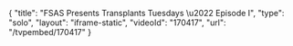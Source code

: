 {
    "title": "FSAS Presents Transplants Tuesdays \u2022 Episode I",
    "type": "solo",
    "layout": "iframe-static",
    "videoId": "170417",
    "url": "\/tvpembed\/170417"
}